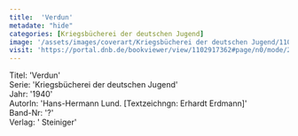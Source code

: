 ```yaml
---
title:  'Verdun'
metadate: "hide"
categories: [Kriegsbücherei der deutschen Jugend]
image: '/assets/images/coverart/Kriegsbücherei der deutschen Jugend/1102917362_00000010.jpg'
visit: 'https://portal.dnb.de/bookviewer/view/1102917362#page/n0/mode/2up'
---
```

Titel: 'Verdun' <br>
Serie: 'Kriegsbücherei der deutschen Jugend' <br>
Jahr: '1940' <br>
AutorIn: 'Hans-Hermann Lund. [Textzeichngn: Erhardt Erdmann]' <br>
Band-Nr: '?' <br>
Verlag: ' Steiniger'